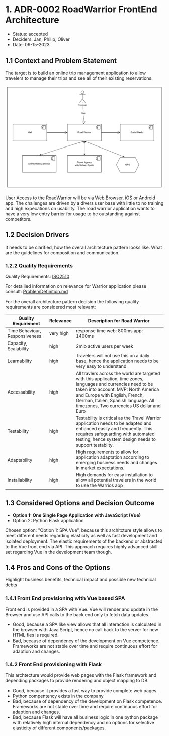 # 1. ADR-0002 RoadWarrior FrontEnd Architecture 
<!-- Architecture Decision Record for relevant/important architecture or design decisions with product, cross product or platforms. The general purpose is to make the problem statement, conflicting requirements and analyzed solutions explicit. Use for important decisions and focus on essential information and diagramming. -->

* Status: accepted <!-- mandatory -->
* Deciders: Jan, Philip, Oliver <!-- mandatory -->
* Date: 09-15-2023 <!-- mandatory -->

## 1.1 Context and Problem Statement

The target is to build an online trip management application to allow travelers to manage their trips and see all of their existing reservations.

![Context View of RoadWarrior](/01%20ProblemDefintion/SystemContextView.png)

User Access to the RoadWarrior will be via Web Browser, iOS or Android app.
The challenges are driven by a divers user base with little to no training and high expecations on usability. The road warrior application wants to have a very low entry barrier for usage to be outstanding against competitors.

## 1.2 Decision Drivers

It needs to be clarified, how the overall architecture pattern looks like. What are the guidelines for composition and communication.

### 1.2.2 Quality Requirements
Quality Requirements: [ISO2510](https://iso25000.com/index.php/en/iso-25000-standards/iso-25010)

For detailled information on relevance for Warrior application please consult: [ProblemDefinition.md](/01%20ProblemDefintion/ProblemDefinition.md)

For the overall architecture pattern decision the following quality requirements are considered most relevant:


| Quality Requirement | Relevance | Description for Road Warrior |
| --- | --- | --- |
| Time Behaviour, Responsiveness | very high | response time web: 800ms app: 1400ms|
| Capacity, Scalability | high | 2mio active users per week |
| Learnability | high | Travelers will not use this on a daily base, hence the application needs to be very easy to understand |
| Accessability | high | All travlers across the world are targeted with this application, time zones, languages and currencies need to be taken into account. MVP: North America and Europe with English, French, German, Italien, Spanish language. All timezones, Two currencies US dollar and Euro |
| Testability | high | Testability is critical as the Travel Warrior application needs to be adapted and enhanced easily and frequently. This requires safeguarding with automated testing, hence system design needs to support testablity.|
| Adaptability | high | High requirements to allow for application adaptation according to emerging business needs and changes in market expectations.|
| Installability | high | High demands for easy installation to allow all potential travelers in the world to use the Warrios app|

## 1.3 Considered Options and Decision Outcome


* **Option 1: One Single Page Application with JavaScript (Vue)**
* Option 2: Python Flask application

Chosen option: "Option 1: SPA Vue", because this architcture style allows to meet different needs regarding elasticity as well as fast development and isolated deployment. The elastic requirements of the backend or abstracted to the Vue front end via API.
This approach requires highly advanced skill set regarding Vue in the development team though.

## 1.4 Pros and Cons of the Options <!-- optional -->

Highlight business benefits, technical impact and possible new technical debts

### 1.4.1 Front End provisioning with Vue based SPA

Front end is provided in a SPA with Vue. Vue will render and update in the Browser and use API calls to the back end only to fetch data updates.

* Good, because a SPA like view allows that all interaction is calculated in the browser with Java Script, hence no call back to the server for new HTML fies is required.
* Bad, because of dependency of the development on Vue competence. Frameworks are not stable over time and require continuous effort for adaption and changes. 
<!-- numbers of pros and cons can vary -->

### 1.4.2 Front End provisioning with Flask

This archtecture would provide web pages with the Flask framework and depending packages to provide rendering and object mapping to DB.

* Good, because it provides a fast way to provide complete web pages.
* Python compentency exists in the company
* Bad, because of dependency of the development on Flask competence. Frameworks are not stable over time and require continuous effort for adaption and changes. 
* Bad, because Flask will have all business logic in one python package with relatively high internal dependency and no options for selective elasticity of different components/packages.
